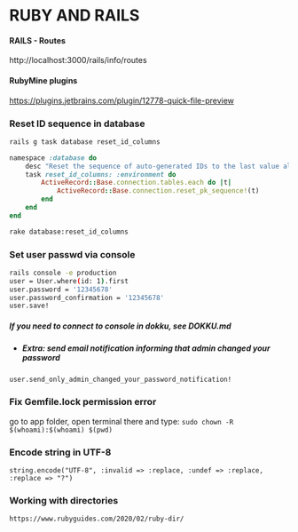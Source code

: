 # RUBY AND RAILS #

#### RAILS - Routes ####
http://localhost:3000/rails/info/routes

#### RubyMine plugins ####
https://plugins.jetbrains.com/plugin/12778-quick-file-preview

### Reset ID sequence in database ###
```bash
rails g task database reset_id_columns
```
```ruby
namespace :database do
    desc "Reset the sequence of auto-generated IDs to the last value already in table"
    task reset_id_columns: :environment do
        ActiveRecord::Base.connection.tables.each do |t|
            ActiveRecord::Base.connection.reset_pk_sequence!(t)
        end
    end
end
```
```bash
rake database:reset_id_columns
```

### Set user passwd via console ###
```bash
rails console -e production
user = User.where(id: 1).first
user.password = '12345678'
user.password_confirmation = '12345678'
user.save!
```
##### If you need to connect to console in dokku, see DOKKU.md #####

- ##### Extra: send email notification informing that admin changed your password #####
```bash
user.send_only_admin_changed_your_password_notification!
```

### Fix Gemfile.lock permission error ###
go to app folder, open terminal there and type:
```sudo chown -R $(whoami):$(whoami) $(pwd)```

### Encode string in UTF-8 ###
```string.encode("UTF-8", :invalid => :replace, :undef => :replace, :replace => "?")```

### Working with directories ###
```https://www.rubyguides.com/2020/02/ruby-dir/```

